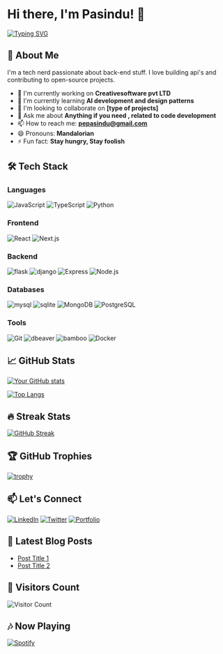 # Hi there, I'm Pasindu! 👋

[![Typing SVG](https://readme-typing-svg.herokuapp.com?font=Fira+Code&pause=1000&color=FF7AC6&width=435&lines=Full+Stack+Developer;Open+Source+Contributor;Tech+Enthusiast;Problem+Solver)](https://git.io/typing-svg)

## 🚀 About Me

I'm a tech nerd passionate about back-end stuff. I love building api's and contributing to open-source projects.

- 🔭 I'm currently working on **Creativesoftware pvt LTD**
- 🌱 I'm currently learning **AI development and design patterns**
- 👯 I'm looking to collaborate on **[type of projects]**
- 💬 Ask me about **Anything if you need , related to code development**
- 📫 How to reach me: **pepasindu@gmail.com**
- 😄 Pronouns: **Mandalorian**
- ⚡ Fun fact: **Stay hungry, Stay foolish**

## 🛠 Tech Stack

### Languages
![JavaScript](https://img.shields.io/badge/-JavaScript-F7DF1E?style=flat-square&logo=javascript&logoColor=black)
![TypeScript](https://img.shields.io/badge/-TypeScript-3178C6?style=flat-square&logo=typescript&logoColor=white)
![Python](https://img.shields.io/badge/-Python-3776AB?style=flat-square&logo=python&logoColor=white)

### Frontend
![React](https://img.shields.io/badge/-React-61DAFB?style=flat-square&logo=react&logoColor=black)
![Next.js](https://img.shields.io/badge/-Next.js-000000?style=flat-square&logo=next.js&logoColor=white)

### Backend
![flask](https://img.shields.io/badge/-flask-000000?style=flat-square&logo=flask&logoColor=white)
![django](https://img.shields.io/badge/-gjangp-092E20?style=flat-square&logo=django&logoColor=white)
![Express](https://img.shields.io/badge/-Express-000000?style=flat-square&logo=express&logoColor=white)
![Node.js](https://img.shields.io/badge/-Node.js-339933?style=flat-square&logo=node.js&logoColor=white)


### Databases
![mysql](https://img.shields.io/badge/-mysql-4479A1?style=flat-square&logo=mysql&logoColor=white)
![sqlite](https://img.shields.io/badge/-sqlite-003B57?style=flat-square&logo=sqlite&logoColor=white)
![MongoDB](https://img.shields.io/badge/-MongoDB-47A248?style=flat-square&logo=mongodb&logoColor=white)
![PostgreSQL](https://img.shields.io/badge/-PostgreSQL-4169E1?style=flat-square&logo=postgresql&logoColor=white)

### Tools
![Git](https://img.shields.io/badge/-Git-F05032?style=flat-square&logo=git&logoColor=white)
![dbeaver](https://img.shields.io/badge/-dbeaver-382923?style=flat-square&logo=dbeaver&logoColor=white)
![bamboo](https://img.shields.io/badge/-bamboo-0052CC?style=flat-square&logo=bamboo&logoColor=white)
![Docker](https://img.shields.io/badge/-Docker-2496ED?style=flat-square&logo=docker&logoColor=white)

## 📈 GitHub Stats

[![Your GitHub stats](https://github-readme-stats.vercel.app/api?username=pasindup&show_icons=true&theme=radical)](https://github.com/pasindup)

[![Top Langs](https://github-readme-stats.vercel.app/api/top-langs/?username=pasindup&layout=compact&theme=radical)](https://github.com/pasindup)

## 🔥 Streak Stats

[![GitHub Streak](https://streak-stats.demolab.com/?user=pasindup&theme=tokyonight)](https://git.io/streak-stats)

## 🏆 GitHub Trophies

[![trophy](https://github-profile-trophy.vercel.app/?username=pasindup&theme=radical&row=1)](https://github.com/ryo-ma/github-profile-trophy)

## 📫 Let's Connect

[![LinkedIn](https://img.shields.io/badge/-LinkedIn-0A66C2?style=flat-square&logo=linkedin&logoColor=white)](https://linkedin.com/in/yourprofile)
[![Twitter](https://img.shields.io/badge/-Twitter-1DA1F2?style=flat-square&logo=twitter&logoColor=white)](https://twitter.com/yourhandle)
[![Portfolio](https://img.shields.io/badge/-Portfolio-FF7139?style=flat-square&logo=firefox&logoColor=white)](https://yourportfolio.com)

## 📝 Latest Blog Posts

<!-- BLOG-POST-LIST:START -->
- [Post Title 1](https://yourblog.com/post1)
- [Post Title 2](https://yourblog.com/post2)
<!-- BLOG-POST-LIST:END -->

## 👀 Visitors Count

![Visitor Count](https://profile-counter.glitch.me/pasindup/count.svg)

## 🎶 Now Playing

[![Spotify](https://novatorem.vercel.app/api/spotify)](https://open.spotify.com/user/yourspotifyid)

